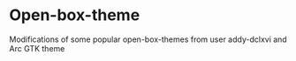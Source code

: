 # Open-box-theme
Modifications of some popular open-box-themes from user addy-dclxvi and Arc GTK theme
